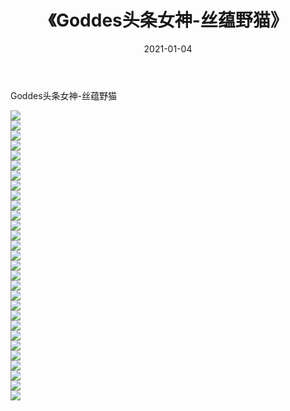 ﻿---
layout: post
title:  《Goddes头条女神-丝蕴野猫》
date:   2021-01-04
img: http://img.660000.xyz/Sharelink/网络美图/2021/Goddes头条女神-丝蕴野猫/000.jpg
categories: [美女, 清纯, 唯美]
---

Goddes头条女神-丝蕴野猫

  ![](http://img.660000.xyz/Sharelink/网络美图/2021/Goddes头条女神-丝蕴野猫/001.jpg) <br> ![](http://img.660000.xyz/Sharelink/网络美图/2021/Goddes头条女神-丝蕴野猫/002.jpg) <br> ![](http://img.660000.xyz/Sharelink/网络美图/2021/Goddes头条女神-丝蕴野猫/003.jpg) <br> ![](http://img.660000.xyz/Sharelink/网络美图/2021/Goddes头条女神-丝蕴野猫/004.jpg) <br> ![](http://img.660000.xyz/Sharelink/网络美图/2021/Goddes头条女神-丝蕴野猫/005.jpg) <br> ![](http://img.660000.xyz/Sharelink/网络美图/2021/Goddes头条女神-丝蕴野猫/006.jpg) <br> ![](http://img.660000.xyz/Sharelink/网络美图/2021/Goddes头条女神-丝蕴野猫/007.jpg) <br> ![](http://img.660000.xyz/Sharelink/网络美图/2021/Goddes头条女神-丝蕴野猫/008.jpg) <br> ![](http://img.660000.xyz/Sharelink/网络美图/2021/Goddes头条女神-丝蕴野猫/009.jpg) <br> ![](http://img.660000.xyz/Sharelink/网络美图/2021/Goddes头条女神-丝蕴野猫/010.jpg) <br> ![](http://img.660000.xyz/Sharelink/网络美图/2021/Goddes头条女神-丝蕴野猫/011.jpg) <br> ![](http://img.660000.xyz/Sharelink/网络美图/2021/Goddes头条女神-丝蕴野猫/012.jpg) <br> ![](http://img.660000.xyz/Sharelink/网络美图/2021/Goddes头条女神-丝蕴野猫/013.jpg) <br> ![](http://img.660000.xyz/Sharelink/网络美图/2021/Goddes头条女神-丝蕴野猫/014.jpg) <br> ![](http://img.660000.xyz/Sharelink/网络美图/2021/Goddes头条女神-丝蕴野猫/015.jpg) <br> ![](http://img.660000.xyz/Sharelink/网络美图/2021/Goddes头条女神-丝蕴野猫/016.jpg) <br> ![](http://img.660000.xyz/Sharelink/网络美图/2021/Goddes头条女神-丝蕴野猫/017.jpg) <br> ![](http://img.660000.xyz/Sharelink/网络美图/2021/Goddes头条女神-丝蕴野猫/018.jpg) <br> ![](http://img.660000.xyz/Sharelink/网络美图/2021/Goddes头条女神-丝蕴野猫/019.jpg) <br> ![](http://img.660000.xyz/Sharelink/网络美图/2021/Goddes头条女神-丝蕴野猫/020.jpg) <br> ![](http://img.660000.xyz/Sharelink/网络美图/2021/Goddes头条女神-丝蕴野猫/021.jpg) <br> ![](http://img.660000.xyz/Sharelink/网络美图/2021/Goddes头条女神-丝蕴野猫/022.jpg) <br> ![](http://img.660000.xyz/Sharelink/网络美图/2021/Goddes头条女神-丝蕴野猫/023.jpg) <br> ![](http://img.660000.xyz/Sharelink/网络美图/2021/Goddes头条女神-丝蕴野猫/024.jpg) <br> ![](http://img.660000.xyz/Sharelink/网络美图/2021/Goddes头条女神-丝蕴野猫/025.jpg) <br> ![](http://img.660000.xyz/Sharelink/网络美图/2021/Goddes头条女神-丝蕴野猫/026.jpg) <br> ![](http://img.660000.xyz/Sharelink/网络美图/2021/Goddes头条女神-丝蕴野猫/027.jpg) <br> ![](http://img.660000.xyz/Sharelink/网络美图/2021/Goddes头条女神-丝蕴野猫/028.jpg) <br> ![](http://img.660000.xyz/Sharelink/网络美图/2021/Goddes头条女神-丝蕴野猫/029.jpg) <br>